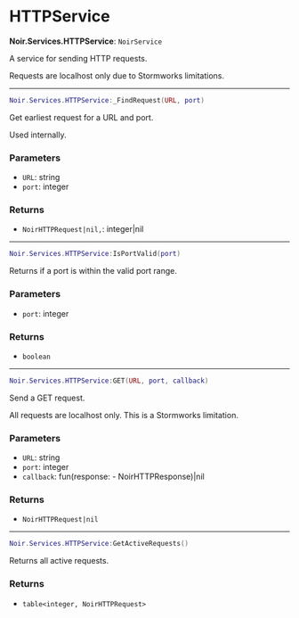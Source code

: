 # HTTPService

**Noir.Services.HTTPService**: `NoirService`

A service for sending HTTP requests.

Requests are localhost only due to Stormworks limitations.

---

```lua
Noir.Services.HTTPService:_FindRequest(URL, port)
```
Get earliest request for a URL and port.

Used internally.

### Parameters
- `URL`: string
- `port`: integer
### Returns
- `NoirHTTPRequest|nil,`: integer|nil

---

```lua
Noir.Services.HTTPService:IsPortValid(port)
```
Returns if a port is within the valid port range.

### Parameters
- `port`: integer
### Returns
- `boolean`

---

```lua
Noir.Services.HTTPService:GET(URL, port, callback)
```
Send a GET request.

All requests are localhost only. This is a Stormworks limitation.

### Parameters
- `URL`: string
- `port`: integer
- `callback`: fun(response: - NoirHTTPResponse)|nil
### Returns
- `NoirHTTPRequest|nil`

---

```lua
Noir.Services.HTTPService:GetActiveRequests()
```
Returns all active requests.

### Returns
- `table<integer, NoirHTTPRequest>`